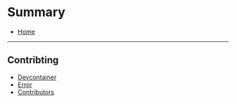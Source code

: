 # Summary

- [Home](../README.md)


-----------

## Contribting

- [Devcontainer](devcontainer.md)
- [Error](error.md)
- [Contributors](misc/contributors.md)
